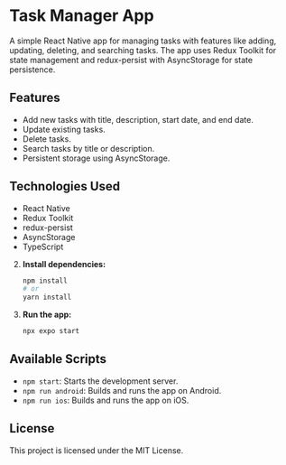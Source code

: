 # Task Manager App

A simple React Native app for managing tasks with features like adding, updating, deleting, and searching tasks. The app uses Redux Toolkit for state management and redux-persist with AsyncStorage for state persistence.

## Features

- Add new tasks with title, description, start date, and end date.
- Update existing tasks.
- Delete tasks.
- Search tasks by title or description.
- Persistent storage using AsyncStorage.

## Technologies Used

- React Native
- Redux Toolkit
- redux-persist
- AsyncStorage
- TypeScript


2. **Install dependencies:**

   ```bash
   npm install
   # or
   yarn install
   ```

3. **Run the app:**

   ```bash
   npx expo start
   ```


## Available Scripts

- `npm start`: Starts the development server.
- `npm run android`: Builds and runs the app on Android.
- `npm run ios`: Builds and runs the app on iOS.

## License

This project is licensed under the MIT License.

